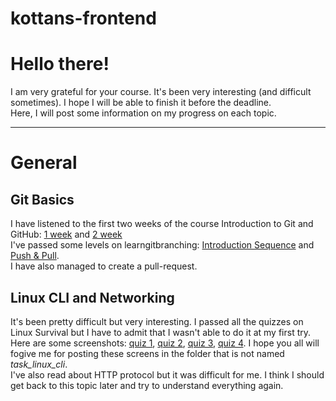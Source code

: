 # kottans-frontend

# Hello there! #

I am very grateful for your course. It's been very interesting (and difficult sometimes). I hope I will be able to finish it before the deadline. </br>
Here, I will post some information on my progress on each topic.

---

# General #

## Git Basics ##

I have listened to the first two weeks of the course Introduction to Git and GitHub: [1 week](general/git-basics/week-1.png) and [2 week](general/git-basics/week-2.png) </br>
I've passed some levels on learngitbranching: [Introduction Sequence](general/git-basics/branching-1.jpg) and [Push & Pull](general/git-basics/branching-1.jpg).</br>
I have also managed to create a pull-request.

## Linux CLI and Networking ##

It's been pretty difficult but very interesting. I passed all the quizzes on Linux Survival but I have to admit that I wasn't able to do it at my first try. Here are some screenshots: [quiz 1](general/linux-cli-and-networking/quiz-1.jpg), [quiz 2](general/linux-cli-and-networking/quiz-2.jpg), [quiz 3](general/linux-cli-and-networking/quiz-3.jpg), [quiz 4](general/linux-cli-and-networking/quiz-4.jpg). I hope you all will fogive me for posting these screens in the folder that is not named *task_linux_cli*.</br>
I've also read about HTTP protocol but it was difficult for me. I think I should get back to this topic later and try to understand everything again.









